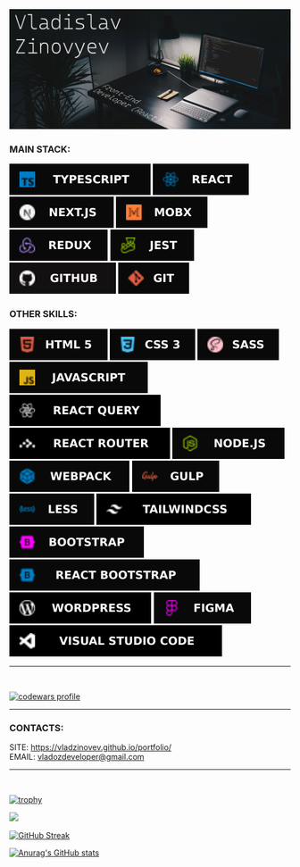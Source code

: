 

<img src="icons/vlad.jpg" alt="banner">

### MAIN STACK:

<img src="icons/TypeScript.svg" alt="ts"> <img src="icons/React.svg" alt="react"> <img src="icons/NEXTJS.svg" alt="Next.js"> <img src="icons/MobX.svg" alt="MobX"> <img src="icons/REDUX.svg" alt="redux"> <img src="icons/Jest.svg" alt="Jest"> <img src="icons/GitHub.svg" alt="GitHub"> <img src="icons/GIT.svg" alt="git">

### OTHER SKILLS:

<img src="icons/HTML5.svg" alt="html"> <img src="icons/CSS3.svg" alt="css"> <img src="icons/SASS.svg" alt="sass"> <img src="icons/JavaScript.svg" alt="js"> <img src="icons/ReactQuery.svg" alt="ReactQuery"> <img src="icons/ReactRouter.svg" alt="ReactRouter"> <img src="icons/Node.svg" alt="node"> <img src="icons/Webpack.svg" alt="webpack"> <img src="icons/Gulp.svg" alt="gulp"> <img src="icons/Less.svg" alt="less"> <img src="icons/TailwindCss.svg" alt="TailwindCss"> <img src="icons/BOOTSTRAP.svg" alt="bootstrap"> <img src="icons/React Bootstrap.svg" alt="React Bootstrap"> <img src="icons/Wordpress3.svg" alt="Wordpress"> <img src="icons/Figma.svg" alt="figma"> <img src="icons/VSC.svg" alt="VSCode">

---
<br/>

<a target="_blank" rel="noopener noreferrer" href="https://www.codewars.com/users/vladzinovev"><img src="https://www.codewars.com/users/vladzinovev/badges/large" alt="codewars profile"></a>


---

### CONTACTS:

SITE: https://vladzinovev.github.io/portfolio/ <br/>
EMAIL: vladozdeveloper@gmail.com

---
<br/>

[![trophy](https://github-profile-trophy.vercel.app/?username=vladzinovev&theme=onestar&margin-w=5)](https://github.com/ryo-ma/github-profile-trophy)


![](https://github-profile-summary-cards.vercel.app/api/cards/profile-details?username=vladzinovev&theme=dark)

<!-- ![](https://github-profile-summary-cards.vercel.app/api/cards/productive-time?username=vladzinovev&theme=dark) -->

[![GitHub Streak](https://github-readme-streak-stats.herokuapp.com/?user=vladzinovev&theme=dark)](https://git.io/streak-stats)





<!-- [![Anurag's GitHub stats](https://github-readme-stats.vercel.app/api?username=vladzinovev&show_icons=true&theme=dark)](https://github.com/anuraghazra/github-readme-stats) -->

[![Anurag's GitHub stats](https://github-readme-stats.vercel.app/api/top-langs/?username=vladzinovev&theme=dark&layout=compact)](https://github.com/anuraghazra/github-readme-stats)



<!--
**vladzinovev/vladzinovev** is a ✨ _special_ ✨ repository because its `README.md` (this file) appears on your GitHub profile.

Here are some ideas to get you started:

- 🔭 I’m currently working on ...
- 🌱 I’m currently learning ...
- 👯 I’m looking to collaborate on ...
- 🤔 I’m looking for help with ...
- 💬 Ask me about ...
- 📫 How to reach me: ...
- 😄 Pronouns: ...
- ⚡ Fun fact: ...
-->
